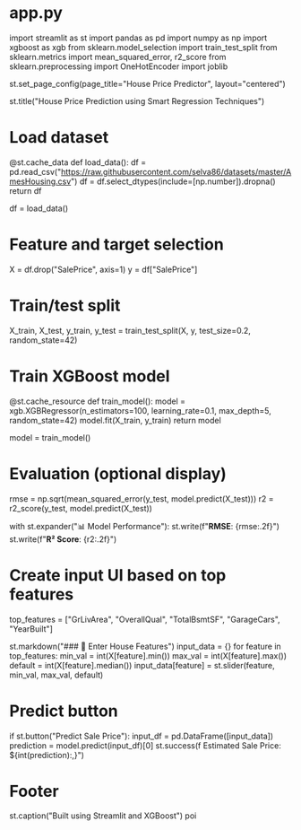 # app.py
import streamlit as st
import pandas as pd
import numpy as np
import xgboost as xgb
from sklearn.model_selection import train_test_split
from sklearn.metrics import mean_squared_error, r2_score
from sklearn.preprocessing import OneHotEncoder
import joblib

st.set_page_config(page_title="House Price Predictor", layout="centered")

st.title("House Price Prediction using Smart Regression Techniques")

# Load dataset
@st.cache_data
def load_data():
    df = pd.read_csv("https://raw.githubusercontent.com/selva86/datasets/master/AmesHousing.csv")
    df = df.select_dtypes(include=[np.number]).dropna()
    return df

df = load_data()

# Feature and target selection
X = df.drop("SalePrice", axis=1)
y = df["SalePrice"]

# Train/test split
X_train, X_test, y_train, y_test = train_test_split(X, y, test_size=0.2, random_state=42)

# Train XGBoost model
@st.cache_resource
def train_model():
    model = xgb.XGBRegressor(n_estimators=100, learning_rate=0.1, max_depth=5, random_state=42)
    model.fit(X_train, y_train)
    return model

model = train_model()

# Evaluation (optional display)
rmse = np.sqrt(mean_squared_error(y_test, model.predict(X_test)))
r2 = r2_score(y_test, model.predict(X_test))

with st.expander("📊 Model Performance"):
    st.write(f"**RMSE**: {rmse:.2f}")
    st.write(f"**R² Score**: {r2:.2f}")

# Create input UI based on top features
top_features = ["GrLivArea", "OverallQual", "TotalBsmtSF", "GarageCars", "YearBuilt"]

st.markdown("### 🔧 Enter House Features")
input_data = {}
for feature in top_features:
    min_val = int(X[feature].min())
    max_val = int(X[feature].max())
    default = int(X[feature].median())
    input_data[feature] = st.slider(feature, min_val, max_val, default)

# Predict button
if st.button("Predict Sale Price"):
    input_df = pd.DataFrame([input_data])
    prediction = model.predict(input_df)[0]
    st.success(f Estimated Sale Price: ${int(prediction):,}")

# Footer
st.caption("Built using Streamlit and XGBoost")
poi
